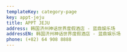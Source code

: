 ```yaml
---
templateKey: category-page
key: appt-jeju
title: APPT JEJU
address: 韩国济州神话世界度假酒店 - 蓝鼎娱乐场
addressEN: 韩国济州神话世界度假酒店 - 蓝鼎娱乐场
phone: (+82) 64 908 8888
---
```

